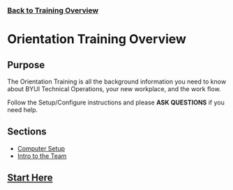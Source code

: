 ### [Back to Training Overview](../)
# Orientation Training Overview

## Purpose

The Orientation Training is all the background information you need to know about BYUI Technical Operations, your new workplace, and the work flow.

Follow the Setup/Configure instructions and please **ASK QUESTIONS** if you need help.

## Sections

- [Computer Setup](./1.%20computerSetup.md)
- [Intro to the Team](./2.%20policyIntro.md)

## [Start Here](./1.%20computerSetup.md)
